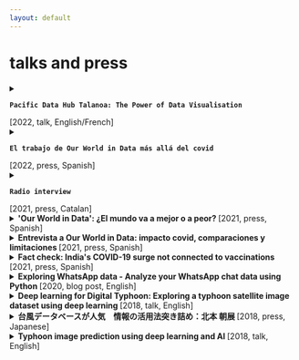 ```yaml
---
layout: default
---
```


# talks and press

<!-- TALANOA -->
<details closed>
<summary>
  <b>

    Pacific Data Hub Talanoa: The Power of Data Visualisation

  </b>
  <span class="caption"> [2022, talk, English/French] </span>
</summary>
  <p>
    Talk about the power of visualisation and how the brain visualises data to best practices when making a data visualisation. <br>
    <i class="fa-solid fa-link"></i> <a href="https://pacificcommunity.cmail19.com/t/j-l-vhrkjky-dijdsyuhr-r/">Recording</a>, <a href="https://www.spc.int/events/pacific-data-hub-talanoa-the-power-of-data-visualisation">Event</a> <br>
  </p> 
</details>

<!-- BAHAMAS
<details closed>
<summary>
  <b>

    Our World in Data: EA and pandemics

  </b>
  <span class="caption"> [2022, talk, English] </span>
</summary>
  <p>
    Talk about the role of Our World in Data with Effective Altruism and pandemics. We review our vision and our experience during the pandemic of COVID-19. The talk was held in Nassau (Bahamas) during the <a href="https://forum.effectivealtruism.org/posts/sdjcH7KAxgB328RAb/ftx-ea-fellowships">FTX EA Fellowship program</a>, where I participated as a visitor. <br>
    [<a href="https://ftxfoundation.org/">FTX Foundation</a>] <br>
  </p>
</details>
 -->

<!-- URUGUAY 2 -->
<details closed>
<summary>
  <b>

    El trabajo de Our World in Data más allá del covid

  </b>
  <span class="caption"> [2022, press, Spanish] </span>
</summary>
  <p>
    Live radio interview at <i>No Toquen nada</i>, radio show by <i>Del Sol FM</i>, reflecting on our work at Our World in Data during the Pandemic and other projects we are currently working on. <br>
    <i class="fa-solid fa-link"></i> <a href="https://delsol.uy/notoquennada/entrevistas/el-trabajo-de-our-world-in-data-mas-alla-del-covid">radio interview</a> <br>
  </p> 
</details>

<!-- CAT RADIO -->
<details closed>
<summary>
  <b>

    Radio interview

  </b>
  <span class="caption"> [2021, press, Catalan] </span>
</summary>
  <p>
    Live interview in <i>Catalunya Informació</i>, the catalan public 24h-news radio station, to review the raise in cases in Europe. <br>
  </p> 
</details>

<!-- CRONICA GLOBAL -->
<details closed>
<summary>
  <b>
      'Our World in Data': ¿El mundo va a mejor o a peor?
  </b>
  <span class="caption"> [2021, press, Spanish] </span>
</summary>
  <p>
    Press article (in Spanish) at <i>Crónica Global</i> about my work at Our World in Data during the COVID-19 pandemic. <br>
    <i class="fa-solid fa-link"></i> <a href="https://cronicaglobal.elespanol.com/pensamiento/espejos-de-hoy/our-world-in-data-el-mundo-va-mejor-peor_510594_102.html">article</a>
  </p> 
</details>

<!-- URUGUAY -->
<details closed>
<summary>
  <b>
    Entrevista a Our World in Data: impacto covid, comparaciones y limitaciones
  </b>
    <span class="caption"> [2021, press, Spanish] </span>
</summary>
  <p>
    Radio interview at <i>No Toquen nada</i>, radio show by <i>Del Sol FM</i>, about our work at Our World in Data and how we have adapted to operate with more dynamic data such as COVID-19. <br>
    <i class="fa-solid fa-link"></i> <a href="https://delsol.uy/notoquennada/entrevistas/entrevista-a-our-world-in-data-impacto-covid-comparaciones-y-limitaciones">radio interview</a>
  </p> 
</details>

<!-- USA Today -->
<details closed>
<summary>
  <b>
    Fact check: India's COVID-19 surge not connected to vaccinations
  </b>
    <span class="caption"> [2021, press, Spanish] </span>
</summary>
  <p>
    Brief intervention in a <i>USA Today</i> article to fact check the effectivity of the vaccinations against COVID-19. <br>
    <i class="fa-solid fa-link"></i> <a href="https://eu.usatoday.com/story/news/factcheck/2021/05/11/fact-check-indias-covid-19-surge-not-connected-vaccinations/4988690001/">article</a>
  </p> 
</details>

<!-- whatstk -->
<details closed>
<summary>
  <b>
    Exploring WhatsApp data - Analyze your WhatsApp chat data using Python
  </b>
    <span class="caption"> [2020, blog post, English] </span>
</summary>
  <p>
    Presentation to the public of python library whatstk on <i>Towards Data Science</i> blog. <br>
    <i class="fa-solid fa-link"></i> <a href="https://towardsdatascience.com/analyzing-whatsapp-chats-with-python-20d62ce7fe2d">article</a>
  </p> 
</details>

<!-- Master thesis -->
<details closed>
<summary>
  <b>
    Deep learning for Digital Typhoon: Exploring a typhoon satellite image dataset using deep learning
  </b>
    <span class="caption"> [2018, talk, English] </span>
</summary>
  <p>
    Defense of my master thesis after a 6 month stay at the <i>National Institute of Informatics</i>. <br>
    <i class="fa-solid fa-link"></i> <a href="http://www.diva-portal.org/smash/record.jsf?pid=diva2%3A1304600&dswid=-9197">thesis report</a>, <a href="/pages/tfmabstract.html">abstract</a>, <a href="https://lcsrg.me/pyphoon">pyphoon library</a>, <a href="http://digital-typhoon.org">digital typhoon</a>
  </p> 
  <b>Sessions:</b>
    <ul class="fa-ul">
      <li><i class="fa-li fa fa-check-square-o"></i> 6th July 2018 at Universitat Politècnica de Catalunya, Campus Nord room D5-007 (Barcelona, Catalonia/Spain).</li>
      <li><i class="fa-li fa fa-check-square-o"></i>14th June 2018 at KTH Royal Institute of Technology (Stockholm, Sweden).</li>
    </ul>
</details>

<!-- Nikkei -->
<details closed>
<summary>
  <b>
    台風データベースが人気　情報の活用法突き詰め：北本 朝展
  </b>
    <span class="caption"> [2018, press, Japanese]</span>
</summary>
  <p>
    Interview to Prof. Kitamoto-sensei in <i>Nikkei Science</i> about the Digital Typhoon project. <br>
    <i class="fa-solid fa-link"></i> <a href="http://www.nikkei-science.com/201804_014.html">article</a>, <a href="http://digital-typhoon.org">digital typhoon</a>
  </p> 
</details>

<!-- Master thesis checkpoint -->
<details closed>
<summary>
  <b>
    Typhoon image prediction using deep learning and AI
  </b>
    <span class="caption"> [2018, talk, English] </span>
</summary>
  <p>
    Presentation at the <i>Yokohama National University</i> of results obtained using AI for Digital Typhoon project. <br>
    <i class="fa-solid fa-link"></i> <a href="/files/ynu-20180425-slides.pdf">presentation slides</a>, <a href="http://blog.livedoor.jp/soraynu-kaze/archives/51539929.html">blog post</a>, <a href="https://lcsrg.me/pyphoon">pyphoon library</a>, <a href="http://digital-typhoon.org">digital typhoon</a>
  </p>
    <b>Sessions:</b>
      <ul class="fa-ul">
        <li><i class="fa-li fa fa-check-square-o"></i> 26th April 2018 at the <a href="https://www.ynu.ac.jp/english/">Yokohama National Uninversity</a> (Yokohama, Japan).</li>
      </ul>
</details> <br>

<!-- <details closed>
<summary>
  <b>
    Title
  </b> (YYYY)
</summary>
  <p>
    Description.
    📁 [<a href="">material 1</a>, <a href="">material 2</a>]
  </p>
  <b>Sessions</b>
    <ul class="fa-ul">
      <li><i class="fa-li fa fa-check-square-o"></i> 6th July 2018 at Universitat Politècnica de Catalunya, Campus Nord room D5-007 (Barcelona, Catalonia/Spain).</li>
    </ul>
</details> -->
